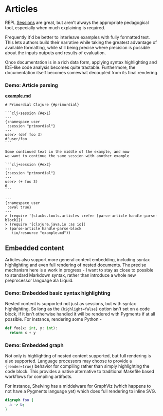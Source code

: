 # Articles

REPL [Sessions](/doc/sessions.md) are great, but aren't always the appropriate pedagogical tool, especially when much explaining is required.

Frequently it'd be better to interleave examples with fully formatted text.
This lets authors build their narrative while taking the greatest advantage of available formatting, while still being precise where precision is possible about the inputs outputs and results of evaluation.

Once documentation is in a rich data form, applying syntax highlighting and IDE-like code analysis becomes quite tractable.
Furthermore, the documentation itself becomes somewhat decoupled from its final rendering.

### Demo: Article parsing

[**example.md**](/src/test/resources/example.md)

    # Primordial Clojure {#primordial}

    ```clj+session {#ex1}
    ---
    {:namespace user
     :session "primordial"}
    ---
    user> (def foo 3)
    #'user/foo
    ```

    Some continued text in the middle of the example, and now
    we want to continue the same session with another example

    ```clj+session {#ex2}
    ---
    {:session "primordial"}
    ---
    user> (+ foo 3)
    6
    ```

```clj+session
---
{:namespace user
 :eval true}
---
> (require '[stacks.tools.articles :refer [parse-article handle-parse-block]])
> (require '[clojure.java.io :as io])
> (parse-article handle-parse-block
   (io/resource "example.md"))
```

## Embedded content

Articles also support more general content embedding, including syntax highlighting and even full rendering of nested documents.
The precise mechanism here is a work in progress - I want to stay as close to possible to standard Markdown syntax, rather than introduce a whole new preprocessor language ala Liquid.

### Demo: Embedded basic syntax highlighting

Nested content is supported not just as sessions, but with syntax highlighting.
So long as the `{highlight=false}` option isn't set on a code block, if it isn't otherwise handled it will be rendered with Pygments if at all possible.
For instance, rendering some Python -

```py
def foo(x: int, y: int):
  return x + y
```

### Demo: Embedded graph

Not only is highlighting of nested content supported, but full rendering is also supported.
Language processors may choose to provide a `{render=true}` behavior for compiling rather than simply highlighting the code block.
This provides a native alternative to traditional Makefile based workflows for compiling artifacts.

For instance, Shelving has a middelware for GraphViz (which happens to not have a Pygments language yet) which does full rendering to inline SVG.

```dot {render=true}
digraph foo {
  a -> b;
}
```
